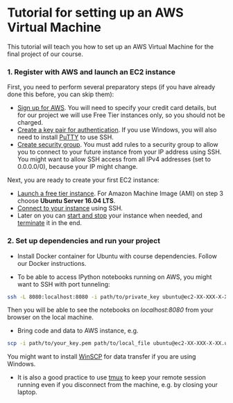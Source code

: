 # Tutorial for setting up an AWS Virtual Machine

This tutorial will teach you how to set up an AWS Virtual Machine for the final project of our course. 

### 1. Register with AWS and launch an EC2 instance

First, you need to perform several preparatory steps (if you have already done this before, you can skip them):
- [Sign up for AWS](http://docs.aws.amazon.com/AWSEC2/latest/UserGuide/get-set-up-for-amazon-ec2.html#sign-up-for-aws). You will need to specify your credit card details, but for our project we will use Free Tier instances only, so you should not be charged.
- [Create a key pair for authentication](http://docs.aws.amazon.com/AWSEC2/latest/UserGuide/get-set-up-for-amazon-ec2.html#create-a-key-pair). If you use Windows, you will also need to install [PuTTY](https://www.chiark.greenend.org.uk/~sgtatham/putty/) to use SSH.
- [Create security group](http://docs.aws.amazon.com/AWSEC2/latest/UserGuide/get-set-up-for-amazon-ec2.html#create-a-base-security-group). You must add rules to a security group to allow you to connect to your future instance from your IP address using SSH. You might want to allow SSH access from all IPv4 addresses (set to 0.0.0.0/0), because your IP might change.

Next, you are ready to create your first EC2 instance:
- [Launch a free tier instance](http://docs.aws.amazon.com/AWSEC2/latest/UserGuide/EC2_GetStarted.html#ec2-launch-instance). For Amazon Machine Image (AMI) on step 3 choose **Ubuntu Server 16.04 LTS**.
- [Connect to your instance](http://docs.aws.amazon.com/AWSEC2/latest/UserGuide/EC2_GetStarted.html#ec2-connect-to-instance-linux) using SSH.
- Later on you can [start and stop](http://docs.aws.amazon.com/AWSEC2/latest/UserGuide/Stop_Start.html) your instance when needed, and [terminate](http://docs.aws.amazon.com/AWSEC2/latest/UserGuide/EC2_GetStarted.html#ec2-clean-up-your-instance) it in the end.

### 2. Set up dependencies and run your project

- Install Docker container for Ubuntu with course dependencies. Follow our Docker instructions.

- To be able to access IPython notebooks running on AWS, you might want to SSH with port tunneling:
```sh
ssh -L 8080:localhost:8080 -i path/to/private_key ubuntu@ec2-XX-XXX-X-XX.us-east-2.compute.amazonaws.com
```
Then you will be able to see the notebooks on *localhost:8080* from your browser on the local machine.

- Bring code and data to AWS instance, e.g.
```sh
scp -i path/to/your_key.pem path/to/local_file ubuntu@ec2-XX-XXX-X-XX.us-east-2.compute.amazonaws.com:path/to/remote_file
``` 
You might want to install [WinSCP](https://winscp.net/eng/docs/lang:ru) for data transfer if you are using Windows.

- It is also a good practice to use [tmux](https://medium.com/@peterxjang/a-minimalist-guide-to-tmux-13675fb160fa) to keep your remote session running even if you disconnect from the machine, e.g. by closing your laptop.

